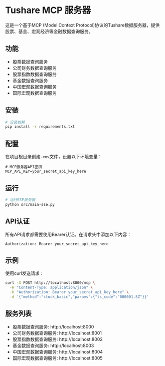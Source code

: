 # Tushare MCP 服务器

这是一个基于MCP (Model Context Protocol)协议的Tushare数据服务器，提供股票、基金、宏观经济等金融数据查询服务。

## 功能

- 股票数据查询服务
- 公司财务数据查询服务
- 股票指数数据查询服务
- 基金数据查询服务
- 中国宏观数据查询服务
- 国际宏观数据查询服务

## 安装

```bash
# 安装依赖
pip install -r requirements.txt
```

## 配置

在项目根目录创建`.env`文件，设置以下环境变量：

```
# MCP服务器API密钥
MCP_API_KEY=your_secret_api_key_here
```

## 运行

```bash
# 运行SSE服务器
python src/main-sse.py
```

## API认证

所有API请求都需要使用Bearer认证。在请求头中添加以下内容：

```
Authorization: Bearer your_secret_api_key_here
```

## 示例

使用curl发送请求：

```bash
curl -X POST http://localhost:8000/mcp \
  -H "Content-Type: application/json" \
  -H "Authorization: Bearer your_secret_api_key_here" \
  -d '{"method":"stock_basic","params":{"ts_code":"000001.SZ"}}'
```

## 服务列表

- 股票数据查询服务: http://localhost:8000
- 公司财务数据查询服务: http://localhost:8001
- 股票指数数据查询服务: http://localhost:8002
- 基金数据查询服务: http://localhost:8003
- 中国宏观数据查询服务: http://localhost:8004
- 国际宏观数据查询服务: http://localhost:8005
